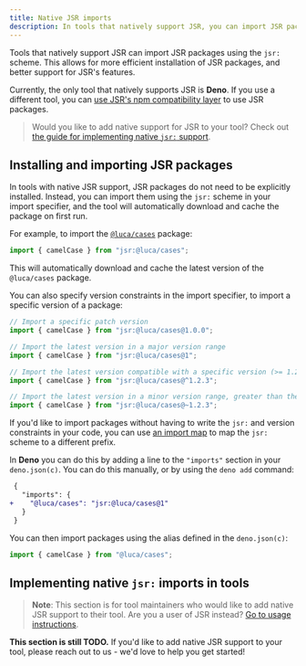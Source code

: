 ```yaml
---
title: Native JSR imports
description: In tools that natively support JSR, you can import JSR packages using the `jsr:` scheme.
---
```


Tools that natively support JSR can import JSR packages using the `jsr:` scheme.
This allows for more efficient installation of JSR packages, and better support
for JSR's features.

Currently, the only tool that natively supports JSR is **Deno**. If you use a
different tool, you can
[use JSR's npm compatibility layer](/docs/npm-compatibility) to use JSR
packages.

> Would you like to add native support for JSR to your tool? Check out
> [the guide for implementing native `jsr:` support](#implementing-native-jsr-imports-in-tools).

## Installing and importing JSR packages

In tools with native JSR support, JSR packages do not need to be explicitly
installed. Instead, you can import them using the `jsr:` scheme in your import
specifier, and the tool will automatically download and cache the package on
first run.

For example, to import the [`@luca/cases`](/@luca/cases) package:

```ts
import { camelCase } from "jsr:@luca/cases";
```

This will automatically download and cache the latest version of the
`@luca/cases` package.

You can also specify version constraints in the import specifier, to import a
specific version of a package:

```ts
// Import a specific patch version
import { camelCase } from "jsr:@luca/cases@1.0.0";

// Import the latest version in a major version range
import { camelCase } from "jsr:@luca/cases@1";

// Import the latest version compatible with a specific version (>= 1.2.3 and < 2.0.0)
import { camelCase } from "jsr:@luca/cases@^1.2.3";

// Import the latest version in a minor version range, greater than the specific version (>= 1.2.3 and < 1.3.0)
import { camelCase } from "jsr:@luca/cases@~1.2.3";
```

If you'd like to import packages without having to write the `jsr:` and version
constraints in your code, you can use
[an import map](https://developer.mozilla.org/en-US/docs/Web/HTML/Element/script/type/importmap)
to map the `jsr:` scheme to a different prefix.

In **Deno** you can do this by adding a line to the `"imports"` section in your
`deno.json(c)`. You can do this manually, or by using the `deno add` command:

```diff
 {
   "imports": {
+    "@luca/cases": "jsr:@luca/cases@1"
   }
 }
```

You can then import packages using the alias defined in the `deno.json(c)`:

```ts
import { camelCase } from "@luca/cases";
```

## Implementing native `jsr:` imports in tools

> **Note**: This section is for tool maintainers who would like to add native
> JSR support to their tool. Are you a user of JSR instead?
> [Go to usage instructions](/docs/using-packages).

**This section is still TODO.** If you'd like to add native JSR support to your
tool, please reach out to us - we'd love to help you get started!
